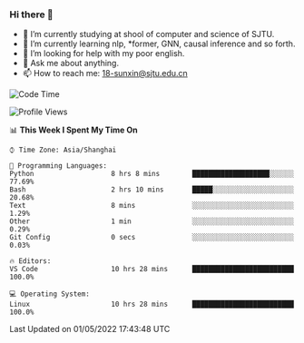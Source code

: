 ### Hi there 👋

<!--
**sunxin000/sunxin000** is a ✨ _special_ ✨ repository because its `README.md` (this file) appears on your GitHub profile.

Here are some ideas to get you started:

- 🔭 I’m currently working on ...
- 🌱 I’m currently learning ...
- 👯 I’m looking to collaborate on ...
- 🤔 I’m looking for help with ...
- 💬 Ask me about ...
- 📫 How to reach me: ...
- 😄 Pronouns: ...
- ⚡ Fun fact: ...
-->
- 🏫 I’m currently studying at shool of computer and science of SJTU.
- 🌱 I’m currently learning nlp, \*former, GNN, causal inference and so forth.
- 🤔 I’m looking for help with my poor english.
- 💬 Ask me about anything.
- 📫 How to reach me: 18-sunxin@sjtu.edu.cn
<!--START_SECTION:waka-->
![Code Time](http://img.shields.io/badge/Code%20Time-182%20hrs%2055%20mins-blue)

![Profile Views](http://img.shields.io/badge/Profile%20Views-8-blue)

📊 **This Week I Spent My Time On** 

```text
⌚︎ Time Zone: Asia/Shanghai

💬 Programming Languages: 
Python                   8 hrs 8 mins        ███████████████████░░░░░░   77.69% 
Bash                     2 hrs 10 mins       █████░░░░░░░░░░░░░░░░░░░░   20.68% 
Text                     8 mins              ░░░░░░░░░░░░░░░░░░░░░░░░░   1.29% 
Other                    1 min               ░░░░░░░░░░░░░░░░░░░░░░░░░   0.29% 
Git Config               0 secs              ░░░░░░░░░░░░░░░░░░░░░░░░░   0.03%

🔥 Editors: 
VS Code                  10 hrs 28 mins      █████████████████████████   100.0%

💻 Operating System: 
Linux                    10 hrs 28 mins      █████████████████████████   100.0%

```


 Last Updated on 01/05/2022 17:43:48 UTC
<!--END_SECTION:waka-->
